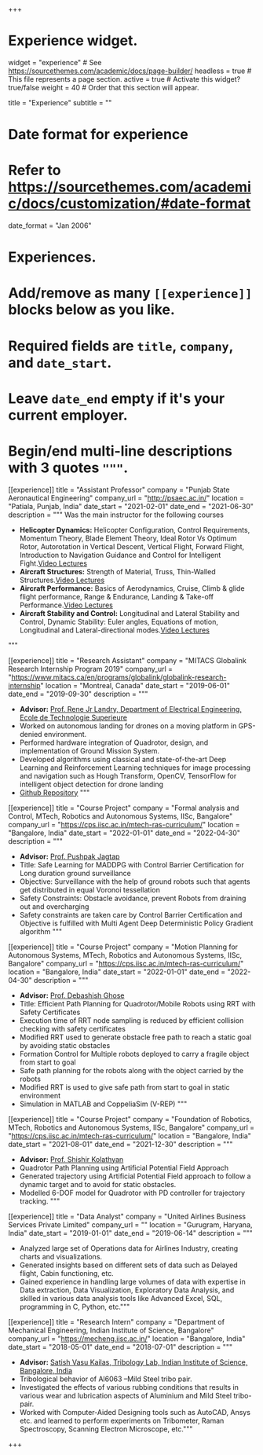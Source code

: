 +++
# Experience widget.
widget = "experience"  # See https://sourcethemes.com/academic/docs/page-builder/
headless = true  # This file represents a page section.
active = true  # Activate this widget? true/false
weight = 40  # Order that this section will appear.

title = "Experience"
subtitle = ""

# Date format for experience
#   Refer to https://sourcethemes.com/academic/docs/customization/#date-format
date_format = "Jan 2006"

# Experiences.
#   Add/remove as many `[[experience]]` blocks below as you like.
#   Required fields are `title`, `company`, and `date_start`.
#   Leave `date_end` empty if it's your current employer.
#   Begin/end multi-line descriptions with 3 quotes `"""`.
[[experience]]
  title = "Assistant Professor"
  company = "Punjab State Aeronautical Engineering"
  company_url = "http://psaec.ac.in/"
  location = "Patiala, Punjab, India"
  date_start = "2021-02-01"
  date_end = "2021-06-30"
  description = """
  Was the main instructor for the following courses
  * **Helicopter Dynamics:** Helicopter Configuration, Control Requirements, Momentum Theory, Blade Element Theory, Ideal Rotor Vs Optimum Rotor, Autorotation in Vertical Descent, Vertical Flight, Forward Flight, Introduction to Navigation Guidance and Control for Intelligent Fight.[Video Lectures](https://docs.google.com/spreadsheets/d/1AEPxIMOgEb1ugyfhm1m2em8rf6vkH-aT/edit#gid=1887361301)
  * **Aircraft Structures:** Strength of Material, Truss, Thin-Walled Structures.[Video Lectures](https://docs.google.com/spreadsheets/d/1ZY95AMYS4pkHM7tr8uFe5Uq-Hl_-s4fF/edit#gid=1196452268)
  * **Aircraft Performance:** Basics of Aerodynamics, Cruise, Climb & glide flight performance, Range &
Endurance, Landing & Take-off Performance.[Video Lectures](https://docs.google.com/spreadsheets/d/1GF9zuYyKVXGzaKoV5Wqrcd9PTtAVyR0F/edit#gid=1458694770)
  * **Aircraft Stability and Control:** Longitudinal and Lateral Stability and Control, Dynamic Stability: Euler angles,
Equations of motion, Longitudinal and Lateral-directional modes.[Video Lectures](https://docs.google.com/spreadsheets/d/1uGu29oBwKBpaWH42YdNj9bxoFhZ3Qj9V/edit#gid=287325547)

  """

[[experience]]
  title = "Research Assistant"
  company = "MITACS Globalink Research Internship Program 2019"
  company_url = "https://www.mitacs.ca/en/programs/globalink/globalink-research-internship"
  location = "Montreal, Canada"
  date_start = "2019-06-01"
  date_end = "2019-09-30"
  description = """
  * **Advisor:** [Prof. Rene Jr Landry, Department of Electrical Engineering, Ecole de Technologie Superieure](https://www.etsmtl.ca/en/research/professors/rlandry)
  * Worked on autonomous landing for drones on a moving platform in GPS-denied environment.
  * Performed hardware integration of Quadrotor, design, and implementation of Ground Mission System.
  * Developed algorithms using classical and state-of-the-art Deep Learning and Reinforcement Learning techniques for image processing and navigation such as Hough Transform, OpenCV, TensorFlow for intelligent object detection for drone landing
  * [Github Repository](https://github.com/Lokesh97Bansal/Landing-Site-detection-for-Autonomous-landing-of-a-UAV-in-GPS-Denied-Environment-)
  """

[[experience]]
  title = "Course Project"
  company = "Formal analysis and Control, MTech, Robotics and Autonomous Systems, IISc, Bangalore"
  company_url = "https://cps.iisc.ac.in/mtech-ras-curriculum/"
  location = "Bangalore, India"
  date_start = "2022-01-01"
  date_end = "2022-04-30"
  description = """
  * **Advisor:** [Prof. Pushpak Jagtap](https://www.pushpakjagtap.com/)
  * Title: Safe Learning for MADDPG with Control Barrier Certification for Long duration ground surveillance
  * Objective: Surveillance with the help of ground robots such that agents get distributed in equal Voronoi tessellation
  * Safety Constraints: Obstacle avoidance, prevent Robots from draining out and overcharging
  * Safety constraints are taken care by Control Barrier Certification and Objective is fulfilled with Multi Agent Deep Deterministic Policy Gradient algorithm
"""

[[experience]]
  title = "Course Project"
  company = "Motion Planning for Autonomous Systems, MTech, Robotics and Autonomous Systems, IISc, Bangalore"
  company_url = "https://cps.iisc.ac.in/mtech-ras-curriculum/"
  location = "Bangalore, India"
  date_start = "2022-01-01"
  date_end = "2022-04-30"
  description = """
  * **Advisor:** [Prof. Debashish Ghose](http://aero.iisc.ac.in/people/debasish-ghose/)
  * Title: Efficient Path Planning for Quadrotor/Mobile Robots using RRT with Safety Certificates
  * Execution time of RRT node sampling is reduced by efficient collision checking with safety certificates
  * Modified RRT used to generate obstacle free path to reach a static goal by avoiding static obstacles
  * Formation Control for Multiple robots deployed to carry a fragile object from start to goal
  * Safe path planning for the robots along with the object carried by the robots
  * Modified RRT is used to give safe path from start to goal in static environment
  * Simulation in MATLAB and CoppeliaSim (V-REP)
"""

[[experience]]
  title = "Course Project"
  company = "Foundation of Robotics, MTech, Robotics and Autonomous Systems, IISc, Bangalore"
  company_url = "https://cps.iisc.ac.in/mtech-ras-curriculum/"
  location = "Bangalore, India"
  date_start = "2021-08-01"
  date_end = "2021-12-30"
  description = """
  * **Advisor:** [Prof. Shishir Kolathyan](https://shishirny.github.io/)
  * Quadrotor Path Planning using Artificial Potential Field Approach
  * Generated trajectory using Artificial Potential Field approach to follow a dynamic target and to avoid for static obstacles.
  * Modelled 6-DOF model for Quadrotor with PD controller for trajectory tracking.
"""

[[experience]]
  title = "Data Analyst"
  company = "United Airlines Business Services Private Limited"
  company_url = ""
  location = "Gurugram, Haryana, India"
  date_start = "2019-01-01"
  date_end = "2019-06-14"
  description = """ 
  * Analyzed large set of Operations data for Airlines Industry, creating charts and visualizations.
  * Generated insights based on different sets of data such as Delayed flight, Cabin functioning, etc.
  * Gained experience in handling large volumes of data with expertise in Data extraction, Data Visualization, Exploratory Data Analysis, and skilled in various data analysis tools like Advanced Excel, SQL, programming in C, Python, etc."""
  
[[experience]]
  title = "Research Intern"
  company = "Department of Mechanical Engineering, Indian Institute of Science, Bangalore"
  company_url = "https://mecheng.iisc.ac.in/"
  location = "Bangalore, India"
  date_start = "2018-05-01"
  date_end = "2018-07-01"
  description = """ 
  * **Advisor:** [Satish Vasu Kailas, Tribology Lab, Indian Institute of Science, Bangalore, India](https://mecheng.iisc.ac.in/people/satish-v-kailas/)
  * Tribological behavior of Al6063 –Mild Steel tribo pair.
  * Investigated the effects of various rubbing conditions that results in various wear and lubrication aspects of Aluminium and Mild Steel tribo-pair.
  * Worked with Computer-Aided Designing tools such as AutoCAD, Ansys etc. and learned to perform experiments on Tribometer, Raman Spectroscopy, Scanning Electron Microscope, etc."""
  
+++
